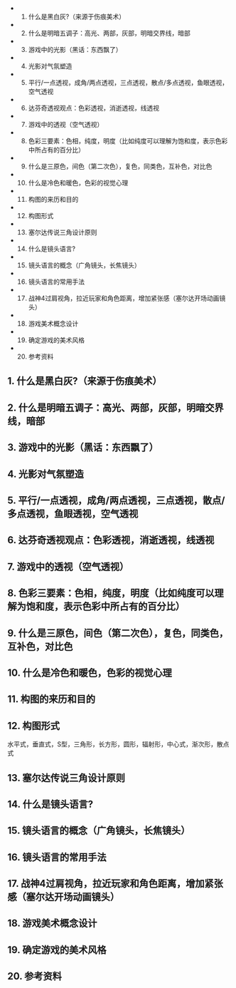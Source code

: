 <!-- TOC -->

- 1. 什么是黑白灰?（来源于伤痕美术）
- 2. 什么是明暗五调子：高光、两部，灰部，明暗交界线，暗部
- 3. 游戏中的光影（黑话：东西飘了）
- 4. 光影对气氛塑造
- 5. 平行/一点透视，成角/两点透视，三点透视，散点/多点透视，鱼眼透视，空气透视
- 6. 达芬奇透视观点：色彩透视，消逝透视，线透视
- 7. 游戏中的透视（空气透视）
- 8. 色彩三要素：色相，纯度，明度（比如纯度可以理解为饱和度，表示色彩中所占有的百分比）
- 9. 什么是三原色，间色（第二次色），复色，同类色，互补色，对比色
- 10. 什么是冷色和暖色，色彩的视觉心理
- 11. 构图的来历和目的
- 12. 构图形式
- 13. 塞尔达传说三角设计原则
- 14. 什么是镜头语言?
- 15. 镜头语言的概念（广角镜头，长焦镜头）
- 16. 镜头语言的常用手法
- 17. 战神4过肩视角，拉近玩家和角色距离，增加紧张感（塞尔达开场动画镜头）
- 18. 游戏美术概念设计
- 19. 确定游戏的美术风格
- 20. 参考资料

<!-- /TOC -->

## 1. 什么是黑白灰?（来源于伤痕美术）

## 2. 什么是明暗五调子：高光、两部，灰部，明暗交界线，暗部

## 3. 游戏中的光影（黑话：东西飘了）

## 4. 光影对气氛塑造

## 5. 平行/一点透视，成角/两点透视，三点透视，散点/多点透视，鱼眼透视，空气透视

## 6. 达芬奇透视观点：色彩透视，消逝透视，线透视

## 7. 游戏中的透视（空气透视）

## 8. 色彩三要素：色相，纯度，明度（比如纯度可以理解为饱和度，表示色彩中所占有的百分比）

## 9. 什么是三原色，间色（第二次色），复色，同类色，互补色，对比色

## 10. 什么是冷色和暖色，色彩的视觉心理

## 11. 构图的来历和目的

## 12. 构图形式

水平式，垂直式，S型，三角形，长方形，圆形，辐射形，中心式，渐次形，散点式

## 13. 塞尔达传说三角设计原则

## 14. 什么是镜头语言?

## 15. 镜头语言的概念（广角镜头，长焦镜头）

## 16. 镜头语言的常用手法

## 17. 战神4过肩视角，拉近玩家和角色距离，增加紧张感（塞尔达开场动画镜头）

## 18. 游戏美术概念设计

## 19. 确定游戏的美术风格

## 20. 参考资料
